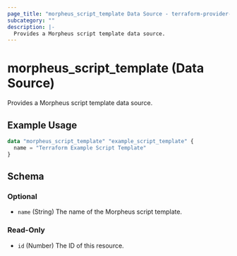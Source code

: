 ```yaml
---
page_title: "morpheus_script_template Data Source - terraform-provider-morpheus"
subcategory: ""
description: |-
  Provides a Morpheus script template data source.
---
```


# morpheus_script_template (Data Source)

Provides a Morpheus script template data source.

## Example Usage

```terraform
data "morpheus_script_template" "example_script_template" {
  name = "Terraform Example Script Template"
}
```

<!-- schema generated by tfplugindocs -->
## Schema

### Optional

- `name` (String) The name of the Morpheus script template.

### Read-Only

- `id` (Number) The ID of this resource.